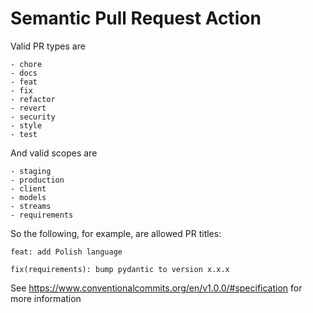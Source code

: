 # Semantic Pull Request Action

Valid PR types are
```
- chore
- docs
- feat
- fix
- refactor
- revert
- security
- style
- test
```
          

And valid scopes are
```
- staging
- production
- client
- models
- streams
- requirements
```

So the following, for example, are allowed PR titles:

`feat: add Polish language`

`fix(requirements): bump pydantic to version x.x.x`

See https://www.conventionalcommits.org/en/v1.0.0/#specification for more information